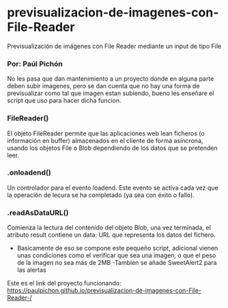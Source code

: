 # previsualizacion-de-imagenes-con-File-Reader
Previsualización de imágenes con File Reader mediante un input de tipo File

### Por: Paúl Pichón

No les pasa que dan mantenimiento a un proyecto donde en alguna parte deben subir imagenes, pero se dan cuenta que no hay una forma de previsualizar como tal que imagen estan subiendo, bueno les enseñare el script que uso para hacer dicha funcion.

### FileReader() 

El objeto FileReader permite que las aplicaciones web lean ficheros (o información en buffer) almacenados en el cliente de forma asíncrona, usando los objetos File o Blob dependiendo de los datos que se pretenden leer.

### .onloadend()

Un controlador para el evento loadend. Este evento se activa cada vez que  la operación de lecura se ha completado (ya sea con éxito o fallo).

### .readAsDataURL()

Comienza la lectura del contenido del objeto Blob, una vez terminada, el atributo result contiene un data: URL que representa los datos del fichero.

- Basicamente de eso se compone este pequeño script, adicional vienen unas condiciones como el verificar que sea una imagen, o que el peso de la imagen no sea más de 2MB
-Tambien se añade SweetAlert2 para las alertas

Este es el link del proyecto funcionando:
https://paulpichon.github.io/previsualizacion-de-imagenes-con-File-Reader-/
